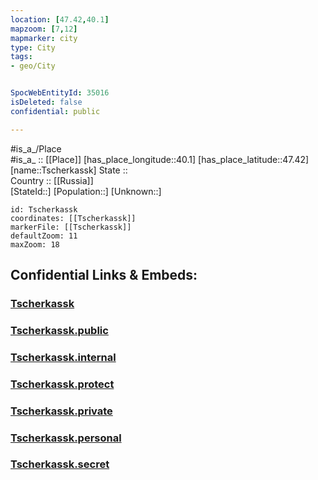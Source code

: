 ```yaml
---
location: [47.42,40.1] 
mapzoom: [7,12] 
mapmarker: city 
type: City
tags:
- geo/City


SpocWebEntityId: 35016
isDeleted: false
confidential: public

---
```

#is_a_/Place  
#is_a_ :: [[Place]] 
[has_place_longitude::40.1] 
[has_place_latitude::47.42] 
[name::Tscherkassk] 
State ::  
Country :: [[Russia]]  
[StateId::] 
[Population::] 
[Unknown::] 


```leaflet
id: Tscherkassk
coordinates: [[Tscherkassk]] 
markerFile: [[Tscherkassk]] 
defaultZoom: 11 
maxZoom: 18
```


## Confidential Links & Embeds: 

### [Tscherkassk](/_Standards/Earth/Continent/Europe/Europe~East/Russia/Russia~South/Rostov_Oblast/City/Tscherkassk.md) 

### [Tscherkassk.public](/_public/Earth/Continent/Europe/Europe~East/Russia/Russia~South/Rostov_Oblast/City/Tscherkassk.public.md) 

### [Tscherkassk.internal](/_internal/Earth/Continent/Europe/Europe~East/Russia/Russia~South/Rostov_Oblast/City/Tscherkassk.internal.md) 

### [Tscherkassk.protect](/_protect/Earth/Continent/Europe/Europe~East/Russia/Russia~South/Rostov_Oblast/City/Tscherkassk.protect.md) 

### [Tscherkassk.private](/_private/Earth/Continent/Europe/Europe~East/Russia/Russia~South/Rostov_Oblast/City/Tscherkassk.private.md) 

### [Tscherkassk.personal](/_personal/Earth/Continent/Europe/Europe~East/Russia/Russia~South/Rostov_Oblast/City/Tscherkassk.personal.md) 

### [Tscherkassk.secret](/_secret/Earth/Continent/Europe/Europe~East/Russia/Russia~South/Rostov_Oblast/City/Tscherkassk.secret.md)

